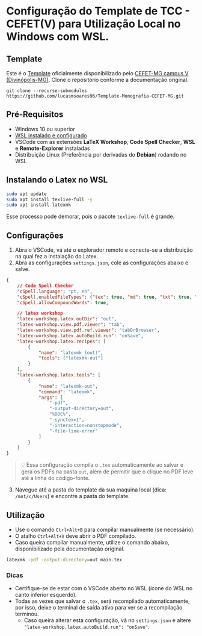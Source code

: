 # Configuração do Template de TCC - CEFET(V) para Utilização Local no Windows com WSL.

## Template

Este é o [Template](https://github.com/lucasmsoares96/Template-Monografia-CEFET-MG) oficialmente disponibilizado pelo [CEFET-MG campus V (Divinópolis-MG)](https://www.eng-computacao.divinopolis.cefetmg.br/2019/03/19/tcc/). Clone o repositório conforme a documentação original.

```
git clone --recurse-submodules https://github.com/lucasmsoares96/Template-Monografia-CEFET-MG.git
```

## Pré-Requisitos

* Windows 10 ou superior
* [WSL instalado e configurado](https://learn.microsoft.com/pt-br/windows/wsl/install)
* VSCode com as extensões **LaTeX Workshop**, **Code Spell Checker**, **WSL** e **Remote-Explorer** instaladas
* Distribuição Linux (Preferência por derivadas do **Debian**) rodando no WSL

## Instalando o Latex no WSL

```bash
sudo apt update
sudo apt install texlive-full -y
sudo apt install latexmk 
```

Esse processo pode demorar, pois o pacote `texlive-full` é grande.

## Configurações

1. Abra o VSCode, vá até o explorador remoto e conecte-se a distribuição na qual fez a instalação do Latex.
2. Abra as configurações `settings.json`, cole as configurações abaixo e salve.
  ```json
  {
      // Code Spell Checker
      "cSpell.language": "pt, en",
      "cSpell.enabledFileTypes": {"tex": true, "md": true, "txt": true, "*": false},
      "cSpell.allowCompoundWords": true,
  
      // latex workshop
      "latex-workshop.latex.outDir": "out",
      "latex-workshop.view.pdf.viewer": "tab",
      "latex-workshop.view.pdf.ref.viewer": "tabOrBrowser",
      "latex-workshop.latex.autoBuild.run": "onSave",
      "latex-workshop.latex.recipes": [
          {
              "name": "latexmk (out)",
              "tools": ["latexmk-out"]
          }
      ],
      "latex-workshop.latex.tools": [
          {
              "name": "latexmk-out",
              "command": "latexmk",
              "args": [
                  "-pdf",
                  "-output-directory=out",
                  "%DOC%",
                  "-synctex=1",
                  "-interaction=nonstopmode",
                  "-file-line-error"
              ]
          }
      ]
  }
  ```
> 💡 Essa configuração compila o `.tex` automaticamente ao salvar e gera os PDFs na pasta `out`, além de permitir que o clique no PDF leve até a linha do código-fonte.

3. Navegue até a pasta do template da sua maquina local (dica: `/mnt/c/Users`) e encontre a pasta do template.

## Utilização

* Use o comando `Ctrl+Alt+B` para compilar manualmente (se necessário).
* O atalho `Ctrl+Alt+V` deve abrir o PDF compilado.
* Caso queira compilar manualmente, utilize o comando abaixo, disponibilizado pela documentação original.
```bash
latexmk -pdf -output-directory=out main.tex
```

### Dicas
* Certifique-se de estar com o VSCode aberto no WSL (ícone do WSL no canto inferior esquerdo).
* Todas as vezes que salvar o `.tex`, será recompilado automaticamente, por isso, deixe o terminal de saída ativo para ver se a recompilação terminou.
  * Caso queira alterar esta configuração, vá no `settings.json` e altere  `"latex-workshop.latex.autoBuild.run": "onSave"`.

